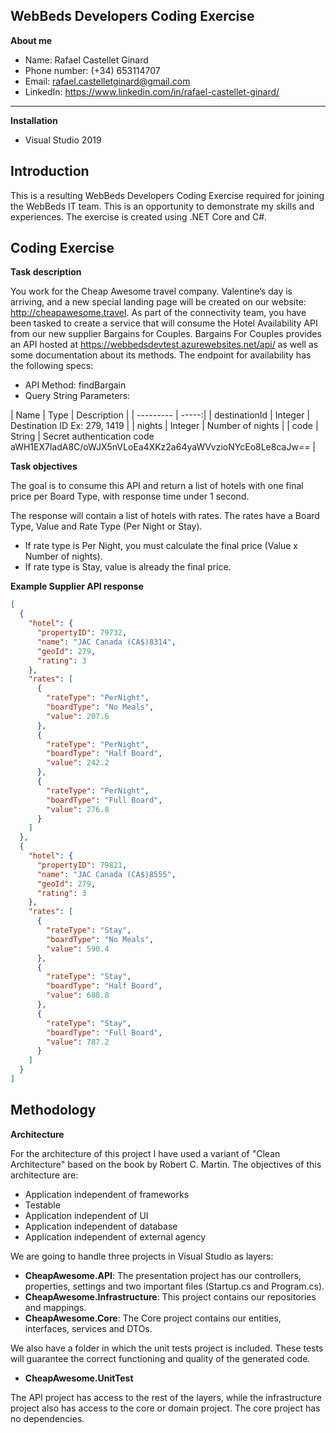 ## WebBeds Developers Coding Exercise

**About me**

- Name: Rafael Castellet Ginard
- Phone number: (+34) 653114707
- Email: rafael.castelletginard@gmail.com
- LinkedIn: https://www.linkedin.com/in/rafael-castellet-ginard/

---------------------------------------------

**Installation**

- Visual Studio 2019

## Introduction

This is a resulting WebBeds Developers Coding Exercise required for joining the WebBeds IT team.  This is an opportunity to demonstrate my skills and experiences. The exercise is created using .NET Core and C#.

## Coding Exercise

**Task description**

You work for the Cheap Awesome travel company. Valentine’s day is arriving, and a new special landing page will be created on our website: http://cheapawesome.travel.
As part of the connectivity team, you have been tasked to create a service that will consume the Hotel Availability API from our new supplier Bargains for Couples. Bargains For Couples provides an API hosted at https://webbedsdevtest.azurewebsites.net/api/ as well as some documentation about its methods.
The endpoint for availability has the following specs:

- API Method: findBargain
- Query String Parameters:

| Name      | Type | Description |
| --------- | -----:|
| destinationId  | Integer | Destination ID Ex: 279, 1419 |
| nights     |   Integer | Number of nights |
| code      |    String | Secret authentication code aWH1EX7ladA8C/oWJX5nVLoEa4XKz2a64yaWVvzioNYcEo8Le8caJw== |

**Task objectives**

The goal is to consume this API and return a list of hotels with one final price per Board Type, with response time under 1 second.

The response will contain a list of hotels with rates.
The rates have a Board Type, Value and Rate Type (Per Night or Stay).
- If rate type is Per Night, you must calculate the final price (Value x Number of nights).
- If rate type is Stay, value is already the final price.

**Example Supplier API response**

```json
[
  {
    "hotel": {
      "propertyID": 79732,
      "name": "JAC Canada (CA$)8314",
      "geoId": 279,
      "rating": 3
    },
    "rates": [
      {
        "rateType": "PerNight",
        "boardType": "No Meals",
        "value": 207.6
      },
      {
        "rateType": "PerNight",
        "boardType": "Half Board",
        "value": 242.2
      },
      {
        "rateType": "PerNight",
        "boardType": "Full Board",
        "value": 276.8
      }
    ]
  },
  {
    "hotel": {
      "propertyID": 79821,
      "name": "JAC Canada (CA$)8555",
      "geoId": 279,
      "rating": 3
    },
    "rates": [
      {
        "rateType": "Stay",
        "boardType": "No Meals",
        "value": 590.4
      },
      {
        "rateType": "Stay",
        "boardType": "Half Board",
        "value": 688.8
      },
      {
        "rateType": "Stay",
        "boardType": "Full Board",
        "value": 787.2
      }
    ]
  }
]
```

## Methodology

**Architecture**

For the architecture of this project I have used a variant of "Clean Architecture" based on the book by Robert C. Martin. The objectives of this architecture are:

- Application independent of frameworks
- Testable
- Application independent of UI
- Application independent of database
- Application independent of external agency

We are going to handle three projects in Visual Studio as layers:

- **CheapAwesome.API**: The presentation project has our controllers, properties, settings and two important files (Startup.cs and Program.cs).
- **CheapAwesome.Infrastructure**: This project contains our repositories and mappings.
- **CheapAwesome.Core**: The Core project contains our entities, interfaces, services and DTOs.

We also have a folder in which the unit tests project is included. These tests will guarantee the correct functioning and quality of the generated code.

- **CheapAwesome.UnitTest**

The API project has access to the rest of the layers, while the infrastructure project also has access to the core or domain project. The core project has no dependencies.
